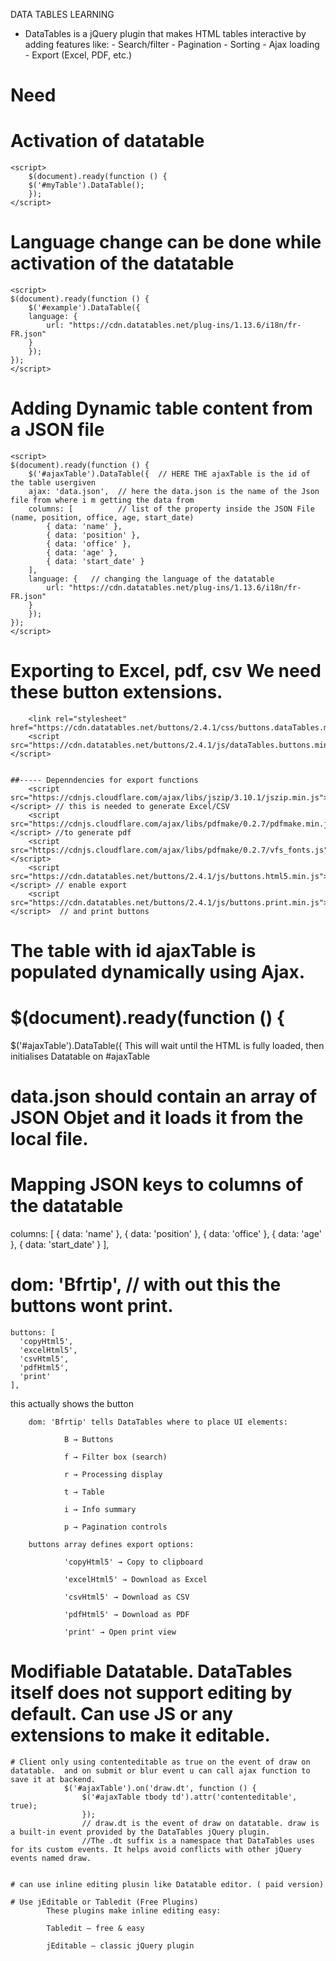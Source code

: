 DATA TABLES LEARNING 
- DataTables is a jQuery plugin that makes HTML tables interactive by adding features like:
        - Search/filter
        - Pagination
        - Sorting
        - Ajax loading
        - Export (Excel, PDF, etc.)


# Need 
  
  <!-- jQuery -->
  <script src="https://code.jquery.com/jquery-3.7.1.min.js"></script>

  <!-- DataTables CSS -->
  <link rel="stylesheet" href="https://cdn.datatables.net/1.13.6/css/jquery.dataTables.min.css">

  <!-- DataTables JS -->
  <script src="https://cdn.datatables.net/1.13.6/js/jquery.dataTables.min.js"></script>


# Activation of datatable 
    <script>
        $(document).ready(function () {
        $('#myTable').DataTable();
        });
    </script>



# Language change can be done while activation of the datatable
    <script>
    $(document).ready(function () {
        $('#example').DataTable({
        language: {
            url: "https://cdn.datatables.net/plug-ins/1.13.6/i18n/fr-FR.json"
        }
        });
    });
    </script>


# Adding Dynamic table content from a JSON file 
    <script>
    $(document).ready(function () {
        $('#ajaxTable').DataTable({  // HERE THE ajaxTable is the id of the table usergiven
        ajax: 'data.json',  // here the data.json is the name of the Json file from where i m getting the data from
        columns: [          // list of the property inside the JSON File (name, position, office, age, start_date)
            { data: 'name' },
            { data: 'position' },
            { data: 'office' },
            { data: 'age' },
            { data: 'start_date' }
        ],
        language: {   // changing the language of the datatable
            url: "https://cdn.datatables.net/plug-ins/1.13.6/i18n/fr-FR.json"
        }
        });
    });
    </script>

# Exporting to Excel, pdf, csv  We need these button extensions.  
    
        <link rel="stylesheet" href="https://cdn.datatables.net/buttons/2.4.1/css/buttons.dataTables.min.css">
        <script src="https://cdn.datatables.net/buttons/2.4.1/js/dataTables.buttons.min.js"></script>


    ##----- Depenndencies for export functions 
        <script src="https://cdnjs.cloudflare.com/ajax/libs/jszip/3.10.1/jszip.min.js"></script> // this is needed to generate Excel/CSV
        <script src="https://cdnjs.cloudflare.com/ajax/libs/pdfmake/0.2.7/pdfmake.min.js"></script> //to generate pdf
        <script src="https://cdnjs.cloudflare.com/ajax/libs/pdfmake/0.2.7/vfs_fonts.js"></script>
        <script src="https://cdn.datatables.net/buttons/2.4.1/js/buttons.html5.min.js"></script> // enable export
        <script src="https://cdn.datatables.net/buttons/2.4.1/js/buttons.print.min.js"></script>  // and print buttons


# The table with id ajaxTable is populated dynamically using Ajax. 

# $(document).ready(function () {
  $('#ajaxTable').DataTable({
  This will wait until the HTML is fully loaded, then initialises Datatable on #ajaxTable


# data.json  should contain an array of JSON Objet and it loads it from the local file.

# Mapping JSON keys to columns of the datatable
columns: [
      { data: 'name' },
      { data: 'position' },
      { data: 'office' },
      { data: 'age' },
      { data: 'start_date' }
    ],


#     dom: 'Bfrtip',  // with out this the buttons wont print. 
    buttons: [
      'copyHtml5',
      'excelHtml5',
      'csvHtml5',
      'pdfHtml5',
      'print'
    ],
  this actually shows the button 

        dom: 'Bfrtip' tells DataTables where to place UI elements:

                B → Buttons

                f → Filter box (search)

                r → Processing display

                t → Table

                i → Info summary

                p → Pagination controls

        buttons array defines export options:

                'copyHtml5' → Copy to clipboard

                'excelHtml5' → Download as Excel

                'csvHtml5' → Download as CSV

                'pdfHtml5' → Download as PDF

                'print' → Open print view


# Modifiable Datatable. DataTables itself does not support editing by default. Can use JS or any extensions to make it editable. 

    # Client only using contenteditable as true on the event of draw on datatable.  and on submit or blur event u can call ajax function to save it at backend. 
                $('#ajaxTable').on('draw.dt', function () {
                    $('#ajaxTable tbody td').attr('contenteditable', true);
                    });
                    // draw.dt is the event of draw on datatable. draw is a built-in event provided by the DataTables jQuery plugin.
                    //The .dt suffix is a namespace that DataTables uses for its custom events. It helps avoid conflicts with other jQuery events named draw.


    # can use inline editing plusin like Datatable editor. ( paid version)

    # Use jEditable or Tabledit (Free Plugins)
            These plugins make inline editing easy:

            Tabledit — free & easy

            jEditable — classic jQuery plugin
